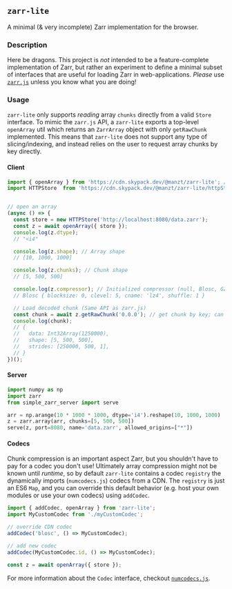 ## `zarr-lite` 

A minimal (& very incomplete) Zarr implementation for the browser.

### Description

Here be dragons. This project is _not_ intended to be a feature-complete implementation of Zarr,
but rather an experiment to define a minimal subset of interfaces that are useful for 
loading Zarr in web-applications. _Please_ use [`zarr.js`](https://github.com/gzuidhof/zarr.js/)
unless you know what you are doing!

### Usage

`zarr-lite` only supports _reading_ array `chunks` directly from a valid `Store` interface. To mimic
the `zarr.js` API, a `zarr-lite` exports a top-level `openArray` util which returns an `ZarrArray` object 
with only `getRawChunk` implemented. This means that `zarr-lite` does not support any type of slicing/indexing,
and instead relies on the user to request array chunks by key directly.


#### Client

```javascript
import { openArray } from 'https://cdn.skypack.dev/@manzt/zarr-lite'; // pure ESM module, ~2kb
import HTTPStore  from 'https://cdn.skypack.dev/@manzt/zarr-lite/httpStore' // No default store; can use any zarr.js store!


// open an array
(async () => {
  const store = new HTTPStore('http://localhost:8080/data.zarr');
  const z = await openArray({ store });
  console.log(z.dtype);
  // "<i4"

  console.log(z.shape); // Array shape
  // [10, 1000, 1000]

  console.log(z.chunks); // Chunk shape
  // [5, 500, 500]

  console.log(z.compressor); // Initialized compressor (null, Blosc, GZip, or Zlib)
  // Blosc { blocksize: 0, clevel: 5, cname: 'lz4', shuffle: 1 }

  // Load decoded chunk (Same API as zarr.js)
  const chunk = await z.getRawChunk('0.0.0'); // get chunk by key; can also use [0, 0, 0];
  console.log(chunk);
  // {
  //   data: Int32Array(1250000),
  //   shape: [5, 500, 500],
  //   strides: [250000, 500, 1],
  // }
})();
```


#### Server

```python
import numpy as np
import zarr
from simple_zarr_server import serve

arr = np.arange(10 * 1000 * 1000, dtype='i4').reshape(10, 1000, 1000)
z = zarr.array(arr, chunks=[5, 500, 500])
serve(z, port=8080, name='data.zarr', allowed_origins=["*"])
```


#### Codecs

Chunk compression is an important aspect Zarr, but you shouldn't have to pay for a codec 
you don't use! Ultimately array compression might not be known until _runtime_, so by
default `zarr-lite` contains a codec `registry` the dynamically imports (`numcodecs.js`)
codecs from a CDN. The `registry` is just an ES6 `Map`, and you can override this default
behavior (e.g. host your own modules or use your own codecs) using `addCodec`.

```javascript
import { addCodec, openArray } from 'zarr-lite';
import MyCustomCodec from './myCustomCodec';

// override CDN codec
addCodec('blosc', () => MyCustomCodec);

// add new codec
addCodec(MyCustomCodec.id, () => MyCustomCodec);

const z = await openArray({ store });
```

For more information about the `Codec` interface, checkout [`numcodecs.js`](https://github.com/manzt/numcodecs.js).
